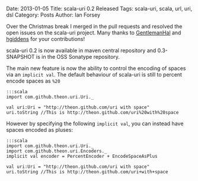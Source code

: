 Date: 2013-01-05
Title: scala-uri 0.2 Released
Tags: scala-uri, scala, url, uri, dsl
Category: Posts
Author: Ian Forsey

Over the Christmas break I merged in the pull requests and resolved the open issues on the scala-uri project. Many thanks to [GentlemanHal](https://github.com/GentlemanHal) and [hgiddens](https://github.com/hgiddens) for your contributions!

scala-uri 0.2 is now available in maven central repository and 0.3-SNAPSHOT is in the OSS Sonatype repository.

The main new feature is now the ability to control the encoding of spaces via an `implicit val`. The default behaviour of scala-uri is still to percent encode spaces as `%20`

    :::scala
    import com.github.theon.uri.Uri._

    val uri:Uri = "http://theon.github.com/uri with space"
    uri.toString //This is http://theon.github.com/uri%20with%20space

However by specifying the following `implicit val`, you can instead have spaces encoded as pluses:

    :::scala
    import com.github.theon.uri.Uri._
    import com.github.theon.uri.Encoders._
    implicit val encoder = PercentEncoder + EncodeSpaceAsPlus

    val uri:Uri = "http://theon.github.com/uri with space"
    uri.toString //This is http://theon.github.com/uri+with+space